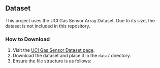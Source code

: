 ## Dataset
This project uses the UCI Gas Sensor Array Dataset. Due to its size, the dataset is not included in this repository.

### How to Download
1. Visit the [UCI Gas Sensor Dataset page](https://archive.ics.uci.edu/ml/datasets/Gas+sensor+array+under+dynamic+gas+mixtures).
2. Download the dataset and place it in the `data/` directory.
3. Ensure the file structure is as follows:
